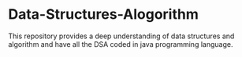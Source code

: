 # Data-Structures-Alogorithm
This repository provides a deep understanding of data structures and algorithm and have all the DSA coded in java programming language.
